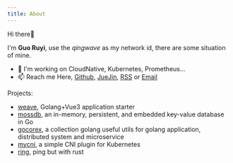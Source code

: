 ```yaml
---
title: About
---
```


Hi there👋

I'm **Guo Ruyi**, use the *qingwave* as my network id, there are some situation of mine.

- 🔭 I'm working on CloudNative, Kubernetes, Prometheus...
- 📫 Reach me Here, [Github](https://github.com/qingwave), [JueJin](https://juejin.cn/user/2576910988872951), [RSS](/rss.xml) or [Email](mailto:isguory@gmail.com)

Projects:

- [weave](https://github.com/qingwave/weave), Golang+Vue3 application starter
- [mossdb](https://github.com/qingwave/mossdb), an in-memory, persistent, and embedded key-value database in Go
- [gocorex](https://github.com/qingwave/gocorex), a collection golang useful utils for golang application, distributed system and microservice
- [mycni](https://github.com/qingwave/mycni), a simple CNI plugin for Kubernetes
- [ring](https://github.com/qingwave/ring), ping but with rust
